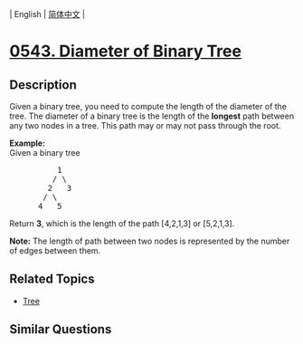 
| English | [简体中文](README.md) |

# [0543. Diameter of Binary Tree](https://leetcode-cn.com/problems/diameter-of-binary-tree/)

## Description

<p>
Given a binary tree, you need to compute the length of the diameter of the tree. The diameter of a binary tree is the length of the <b>longest</b> path between any two nodes in a tree. This path may or may not pass through the root.
</p>

<p>
<b>Example:</b><br />
Given a binary tree <br />
<pre>
          1
         / \
        2   3
       / \     
      4   5    
</pre>
</p>
<p>
Return <b>3</b>, which is the length of the path [4,2,1,3] or [5,2,1,3].
</p>

<p><b>Note:</b>
The length of path between two nodes is represented by the number of edges between them.
</p>

## Related Topics

- [Tree](https://leetcode-cn.com/tag/tree)

## Similar Questions


